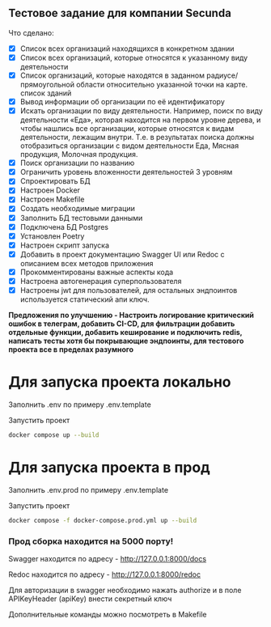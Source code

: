 ## Тестовое задание для компании Secunda
Что сделано:
- [x] Cписок всех организаций находящихся в конкретном здании
- [x] Cписок всех организаций, которые относятся к указанному виду деятельности
- [x] Cписок организаций, которые находятся в заданном радиусе/прямоугольной области относительно указанной точки на карте. список зданий
- [x] Вывод информации об организации по её идентификатору
- [x] Искать организации по виду деятельности. Например, поиск по виду деятельности «Еда», которая находится на первом уровне дерева, и чтобы нашлись все организации, которые относятся к видам деятельности, лежащим внутри. Т.е. в результатах поиска должны отобразиться организации с видом деятельности Еда, Мясная продукция, Молочная продукция.
- [x] Поиск организации по названию
- [x] Ограничить уровень вложенности деятельностей 3 уровням
- [x] Спроектировать БД
- [x] Настроен Docker
- [x] Настроен Makefile
- [x] Создать необходимые миграции
- [x] Заполнить БД тестовыми данными
- [x] Подключена БД Postgres
- [x] Установлен Poetry
- [x] Настроен скрипт запуска
- [x] Добавить в проект документацию Swagger UI или Redoc с описанием всех методов приложения
- [x] Прокомментированы важные аспекты кода
- [x] Настроена автогенерация суперпользователя
- [x] Настроены jwt для пользователей, для остальных эндпоинтов используется статический апи ключ.

__Предложения по улучшению - Настроить логирование критический ошибок в телеграм, добавить CI-CD, для фильтрации добавить отдельные функции, добавить кеширование и подключить redis, написать тесты хотя бы покрывающие эндпоинты, для тестового проекта все в пределах разумного__

# Для запуска проекта локально

Заполнить .env по примеру .env.template

Запустить проект
```bash
docker compose up --build
```
# Для запуска проекта в прод

Заполнить .env.prod по примеру .env.template

Запустить проект
```bash
docker compose -f docker-compose.prod.yml up --build
```

### Прод сборка находится на 5000 порту!

Swagger находится по адресу - http://127.0.0.1:8000/docs

Redoc находится по адресу - http://127.0.0.1:8000/redoc

Для авторизации в swagger необходимо нажать authorize и в поле APIKeyHeader (apiKey) внести секретный ключ

Дополнительные команды можно посмотреть в Makefile
